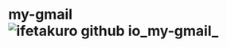 # my-gmail![ifetakuro github io_my-gmail_](https://user-images.githubusercontent.com/93978195/152972328-678f3113-82af-4e55-ab41-32f336dce867.png)
